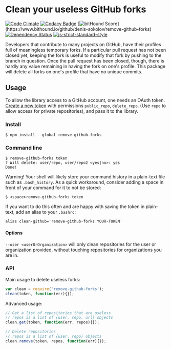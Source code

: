 # Clean your useless GitHub forks

[![Code Climate](https://codeclimate.com/github/denis-sokolov/remove-github-forks/badges/gpa.svg)](https://codeclimate.com/github/denis-sokolov/remove-github-forks)
[![Codacy Badge](https://www.codacy.com/project/badge/8df79309ef6041f699f11a7ae6f36de2)](https://www.codacy.com/app/denis-sokolov/remove-github-forks)
[![bitHound Score](https://www.bithound.io/github/denis-sokolov/remove-github-forks/badges/score.svg?)](https://www.bithound.io/github/denis-sokolov/remove-github-forks)
[![Dependency Status](https://gemnasium.com/denis-sokolov/remove-github-forks.svg)](https://gemnasium.com/denis-sokolov/remove-github-forks)
[![js-strict-standard-style](https://img.shields.io/badge/code%20style-strict%20standard-117D6B.svg)](https://github.com/denis-sokolov/strict-standard)

Developers that contribute to many projects on GitHub, have their profiles full of meaningless temporary forks.
If a particular pull request has not been closed yet, keeping the fork is useful to modify that fork by pushing to the branch in question.
Once the pull request has been closed, though, there is hardly any value remaining in having the fork on one's profile.
This package will delete all forks on one's profile that have no unique commits.

## Usage

To allow the library access to a GitHub account, one needs an OAuth token.
[Create a new token](https://github.com/settings/tokens/new) with permissions `public_repo`, `delete_repo`. (Use `repo` to allow access for private repositories), and pass it to the library.

### Install

```
$ npm install --global remove-github-forks
```

### Command line

```
$ remove-github-forks token
? Will delete: user/repo, user/repo2 <yes|no>: yes
Done!
```

Warning! Your shell will likely store your command history in a plain-text file such as `.bash_history`. As a quick workaround, consider adding a space in front of your command for it to not be stored:

```
$ <space>remove-github-forks token
```

If you want to do this often and are happy with saving the token in plain-text, add an alias to your `.bashrc`:
```
alias clean-github='remove-github-forks YOUR-TOKEN'
```

#### Options

`--user <userOrOrganization>` will only clean repositories for the user or organization provided, without touching repositories for organizations you are in.

### API

Main usage to delete useless forks:

```javascript
var clean = require('remove-github-forks');
clean(token, function(err){});
```

Advanced usage:

```javascript
// Get a list of repositories that are useless
// repos is a list of {user, repo, url} objects
clean.get(token, function(err, repos){});

// Delete repositories
// repos is a list of {user, repo} objects
clean.remove(token, repos, function(err){});
```

